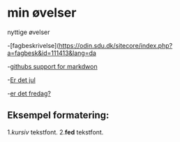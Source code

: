 # min øvelser

nyttige øvelser

-[fagbeskrivelse](https://odin.sdu.dk/sitecore/index.php?a=fagbesk&id=111413&lang=da

-[githubs support for markdwon](https://docs.github.com/en/get-started/writing-on-github/getting-started-with-writing-and-formatting-on-github/basic-writing-and-formatting-syntax)

-[Er det jul](https://isitchristmas.com)

-[er det fredag?](https://erdetfredag.dk)


## Eksempel formatering:


1.*kursiv* tekstfont.
2.**fed** tekstfont.





